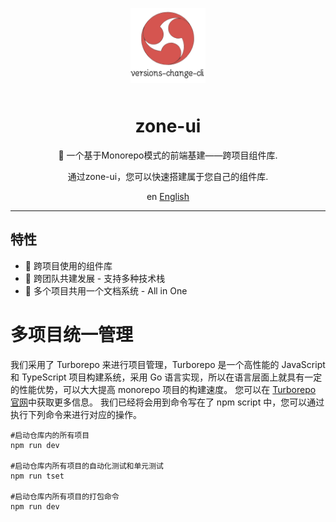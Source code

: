 <p align="center">
    <img alt="logo" src="./docs/public/images/zone-ui-icon.png" width="120" height="120" style="margin-bottom: 10px;">
</p>

<h1 align="center">zone-ui</h1>

<p align="center">🌈 一个基于Monorepo模式的前端基建——跨项目组件库.</p>
<p align="center">通过zone-ui，您可以快速搭建属于您自己的组件库.</p>

<p align="center">
  en <a href="./README.zh-CN.md">English</a>
</p>

---

## 特性

- 🚀 跨项目使用的组件库
- 🚀 跨团队共建发展 - 支持多种技术栈
- 🚀 多个项目共用一个文档系统 - All in One 


# 多项目统一管理

我们采用了 Turborepo 来进行项目管理，Turborepo 是一个高性能的 JavaScript 和 TypeScript 项目构建系统，采用 Go 语言实现，所以在语言层面上就具有一定的性能优势，可以大大提高 monorepo 项目的构建速度。
您可以在 [Turborepo 官网](https://turbo.build/repo)中获取更多信息。
我们已经将会用到命令写在了 npm script 中，您可以通过执行下列命令来进行对应的操作。

```
#启动仓库内的所有项目
npm run dev

#启动仓库内所有项目的自动化测试和单元测试
npm run tset

#启动仓库内所有项目的打包命令
npm run dev

```
